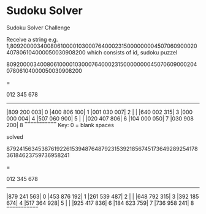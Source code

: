 # Sudoku Solver

Sudoku Solver Challenge

Receive a string e.g.
1,809200003400806100001030007640002315000000004507060900020407806104000050030908200
which consists of id, sudoku puzzel

809200003400806100001030007640002315000000004507060900020407806104000050030908200

=

 012 345 678
 ___________
|809 200 003| 0
|400 806 100| 1
|001 030 007| 2
|           | 
|640 002 315| 3
|000 000 004| 4
|507 060 900| 5
|           |
|020 407 806| 6
|104 000 050| 7
|030 908 200| 8
 ‾‾‾‾‾‾‾‾‾‾‾
Key:
0 = blank spaces

solved

879241563453876192261539487648792315392185674517364928925417836184623759736958241

=

 012 345 678
 ___________
|879 241 563| 0
|453 876 192| 1
|261 539 487| 2
|           | 
|648 792 315| 3
|392 185 674| 4
|517 364 928| 5
|           |
|925 417 836| 6
|184 623 759| 7
|736 958 241| 8
 ‾‾‾‾‾‾‾‾‾‾‾
